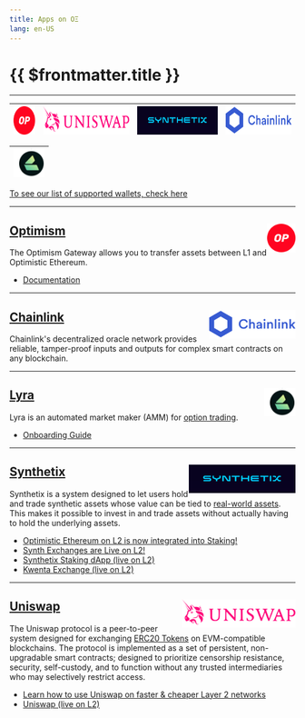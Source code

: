 ```yaml
---
title: Apps on OΞ
lang: en-US
---
```


# {{ $frontmatter.title }}


--- 


| [<img src="../../assets/logos/optimism.svg" height="50">](#optimism) | [<img src="../../assets/logos/uniswap.png" height="50">](#uniswap) | [<img src="../../assets/logos/synthetix.png" height="50">](#synthetix) | [<img src="../../assets/logos/chainlink-logo.svg" height="50">](#chainlink) |
| - | - | - | - |

| [<img src="../../assets/logos/lyra.png" height="50">](#lyra) |
| - |

[To see our list of supported wallets, check here](/docs/users/wallets.html)


---

## [Optimism <img src="../../assets/logos/optimism.svg" height="50" align="right">](https://gateway.optimism.io/)

The Optimism Gateway allows you to transfer assets between L1 and Optimistic Ethereum.

* [Documentation](/docs/users/gateway.html)

---

## [Chainlink <img src="../../assets/logos/chainlink-logo.svg" height="50" align="right">](https://chain.link/)

Chainlink's decentralized oracle network provides reliable, tamper-proof inputs and outputs for complex smart contracts on any blockchain.

---

## [Lyra <img src="../../assets/logos/lyra.png" height="50" align="right">](https://www.lyra.finance/)

Lyra is an automated market maker (AMM) for [option 
trading](https://www.lyra.finance/files/whitepaper.pdf). 


* [Onboarding Guide](https://blog.lyra.finance/onboarding-guide/)

---

## [Synthetix <img src="../../assets/logos/synthetix.png" height="50" align="right">](https://synthetix.io/)

Synthetix is a system designed to let users hold and trade synthetic assets whose value can be tied to
[real-world assets](https://docs.synthetix.io/tokens/list).
This makes it possible to invest in and trade assets without actually having to hold the underlying assets.

* [Optimistic Ethereum on L2 is now integrated into Staking!](https://blog.synthetix.io/oe-integrated-into-staking/)
* [Synth Exchanges are Live on L2!](https://blog.synthetix.io/synth-exchanges-are-live-on-l2/)
* [Synthetix Staking dApp (live on L2)](https://staking.synthetix.io/)
* [Kwenta Exchange (live on L2)](https://kwenta.io/)

---

## [Uniswap <img src="../../assets/logos/uniswap.png" height="50" align="right">](https://uniswap.org/)



The Uniswap protocol is a peer-to-peer system designed for exchanging [ERC20 Tokens](https://ethereum.org/en/developers/docs/standards/tokens/erc-20/) on EVM-compatible blockchains.
The protocol is implemented as a set of persistent, non-upgradable smart contracts; designed to prioritize censorship resistance, security, self-custody, and to function without any trusted intermediaries who may selectively restrict access.

* [Learn how to use Uniswap on faster & cheaper Layer 2 networks](https://help.uniswap.org/en/collections/3033942-layer-2)
* [Uniswap (live on L2)](https://app.uniswap.org/#/swap)




